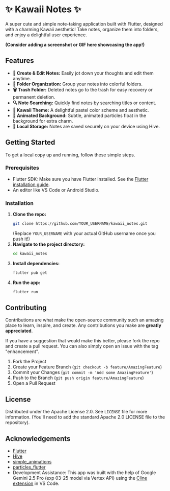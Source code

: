 # ✨ Kawaii Notes ✨

A super cute and simple note-taking application built with Flutter, designed with a charming Kawaii aesthetic! Take notes, organize them into folders, and enjoy a delightful user experience.

**(Consider adding a screenshot or GIF here showcasing the app!)**

## Features

*   **📝 Create & Edit Notes:** Easily jot down your thoughts and edit them anytime.
*   **📂 Folder Organization:** Group your notes into colorful folders.
*   **🗑️ Trash Folder:** Deleted notes go to the trash for easy recovery or permanent deletion.
*   **🔍 Note Searching:** Quickly find notes by searching titles or content.
*   **🎨 Kawaii Theme:** A delightful pastel color scheme and aesthetic.
*   **💖 Animated Background:** Subtle, animated particles float in the background for extra charm.
*   **💾 Local Storage:** Notes are saved securely on your device using Hive.

## Getting Started

To get a local copy up and running, follow these simple steps.

### Prerequisites

*   Flutter SDK: Make sure you have Flutter installed. See the [Flutter installation guide](https://docs.flutter.dev/get-started/install).
*   An editor like VS Code or Android Studio.

### Installation

1.  **Clone the repo:**
    ```sh
    git clone https://github.com/YOUR_USERNAME/kawaii_notes.git 
    ```
    (Replace `YOUR_USERNAME` with your actual GitHub username once you push it!)
2.  **Navigate to the project directory:**
    ```sh
    cd kawaii_notes
    ```
3.  **Install dependencies:**
    ```sh
    flutter pub get
    ```
4.  **Run the app:**
    ```sh
    flutter run
    ```

## Contributing

Contributions are what make the open-source community such an amazing place to learn, inspire, and create. Any contributions you make are **greatly appreciated**.

If you have a suggestion that would make this better, please fork the repo and create a pull request. You can also simply open an issue with the tag "enhancement".

1.  Fork the Project
2.  Create your Feature Branch (`git checkout -b feature/AmazingFeature`)
3.  Commit your Changes (`git commit -m 'Add some AmazingFeature'`)
4.  Push to the Branch (`git push origin feature/AmazingFeature`)
5.  Open a Pull Request

## License

Distributed under the Apache License 2.0. See `LICENSE` file for more information. (You'll need to add the standard Apache 2.0 LICENSE file to the repository).

## Acknowledgements

*   [Flutter](https://flutter.dev/)
*   [Hive](https://pub.dev/packages/hive)
*   [simple_animations](https://pub.dev/packages/simple_animations)
*   [particles_flutter](https://pub.dev/packages/particles_flutter)
*   Development Assistance: This app was built with the help of Google Gemini 2.5 Pro (exp 03-25 model via Vertex API) using the [Cline extension](https://github.com/cline/cline) in VS Code.
